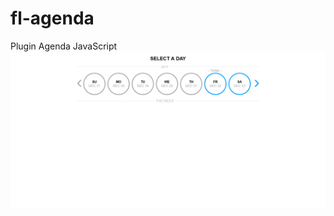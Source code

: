 # fl-agenda
Plugin Agenda JavaScript 
![Capture Plugin Agenda JavaScript](https://github.com/FathiLakhdhar/fl-agenda/blob/master/Capture.png)